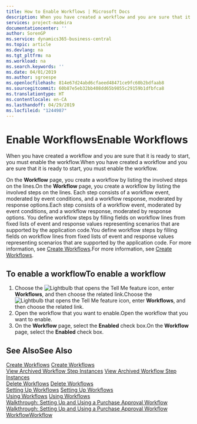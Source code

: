 ```yaml
---
title: How to Enable Workflows | Microsoft Docs
description: When you have created a workflow and you are sure that it is ready to start, you must enable the workflow.
services: project-madeira
documentationcenter: ''
author: SorenGP
ms.service: dynamics365-business-central
ms.topic: article
ms.devlang: na
ms.tgt_pltfrm: na
ms.workload: na
ms.search.keywords: ''
ms.date: 04/01/2019
ms.author: sgroespe
ms.openlocfilehash: 814e67d24abd6cfaeed48471ce9fc60b2bdfaab8
ms.sourcegitcommit: 60b87e5eb32bb408dd65b9855c29159b1dfbfca8
ms.translationtype: HT
ms.contentlocale: en-CA
ms.lasthandoff: 04/29/2019
ms.locfileid: "1244987"
---
```

# <a name="enable-workflows"></a><span data-ttu-id="707bb-103">Enable Workflows</span><span class="sxs-lookup"><span data-stu-id="707bb-103">Enable Workflows</span></span>
<span data-ttu-id="707bb-104">When you have created a workflow and you are sure that it is ready to start, you must enable the workflow.</span><span class="sxs-lookup"><span data-stu-id="707bb-104">When you have created a workflow and you are sure that it is ready to start, you must enable the workflow.</span></span>  

 <span data-ttu-id="707bb-105">On the **Workflow** page, you create a workflow by listing the involved steps on the lines.</span><span class="sxs-lookup"><span data-stu-id="707bb-105">On the **Workflow** page, you create a workflow by listing the involved steps on the lines.</span></span> <span data-ttu-id="707bb-106">Each step consists of a workflow event, moderated by event conditions, and a workflow response, moderated by response options.</span><span class="sxs-lookup"><span data-stu-id="707bb-106">Each step consists of a workflow event, moderated by event conditions, and a workflow response, moderated by response options.</span></span> <span data-ttu-id="707bb-107">You define workflow steps by filling fields on workflow lines from fixed lists of event and response values representing scenarios that are supported by the application code.</span><span class="sxs-lookup"><span data-stu-id="707bb-107">You define workflow steps by filling fields on workflow lines from fixed lists of event and response values representing scenarios that are supported by the application code.</span></span> <span data-ttu-id="707bb-108">For more information, see [Create Workflows](across-how-to-create-workflows.md).</span><span class="sxs-lookup"><span data-stu-id="707bb-108">For more information, see [Create Workflows](across-how-to-create-workflows.md).</span></span>  

## <a name="to-enable-a-workflow"></a><span data-ttu-id="707bb-109">To enable a workflow</span><span class="sxs-lookup"><span data-stu-id="707bb-109">To enable a workflow</span></span>  
1.  <span data-ttu-id="707bb-110">Choose the ![Lightbulb that opens the Tell Me feature](media/ui-search/search_small.png "Tell me what you want to do") icon, enter **Workflows**, and then choose the related link.</span><span class="sxs-lookup"><span data-stu-id="707bb-110">Choose the ![Lightbulb that opens the Tell Me feature](media/ui-search/search_small.png "Tell me what you want to do") icon, enter **Workflows**, and then choose the related link.</span></span>  
2.  <span data-ttu-id="707bb-111">Open the workflow that you want to enable.</span><span class="sxs-lookup"><span data-stu-id="707bb-111">Open the workflow that you want to enable.</span></span>  
3.  <span data-ttu-id="707bb-112">On the **Workflow** page, select the **Enabled** check box.</span><span class="sxs-lookup"><span data-stu-id="707bb-112">On the **Workflow** page, select the **Enabled** check box.</span></span>  

## <a name="see-also"></a><span data-ttu-id="707bb-113">See Also</span><span class="sxs-lookup"><span data-stu-id="707bb-113">See Also</span></span>  
 <span data-ttu-id="707bb-114">[Create Workflows](across-how-to-create-workflows.md) </span><span class="sxs-lookup"><span data-stu-id="707bb-114">[Create Workflows](across-how-to-create-workflows.md) </span></span>  
 <span data-ttu-id="707bb-115">[View Archived Workflow Step Instances](across-how-to-view-archived-workflow-step-instances.md) </span><span class="sxs-lookup"><span data-stu-id="707bb-115">[View Archived Workflow Step Instances](across-how-to-view-archived-workflow-step-instances.md) </span></span>  
 <span data-ttu-id="707bb-116">[Delete Workflows](across-how-to-delete-workflows.md) </span><span class="sxs-lookup"><span data-stu-id="707bb-116">[Delete Workflows](across-how-to-delete-workflows.md) </span></span>  
 <span data-ttu-id="707bb-117">[Setting Up Workflows](across-set-up-workflows.md) </span><span class="sxs-lookup"><span data-stu-id="707bb-117">[Setting Up Workflows](across-set-up-workflows.md) </span></span>  
 <span data-ttu-id="707bb-118">[Using Workflows](across-use-workflows.md) </span><span class="sxs-lookup"><span data-stu-id="707bb-118">[Using Workflows](across-use-workflows.md) </span></span>  
 <span data-ttu-id="707bb-119">[Walkthrough: Setting Up and Using a Purchase Approval Workflow](walkthrough-setting-up-and-using-a-purchase-approval-workflow.md) </span><span class="sxs-lookup"><span data-stu-id="707bb-119">[Walkthrough: Setting Up and Using a Purchase Approval Workflow](walkthrough-setting-up-and-using-a-purchase-approval-workflow.md) </span></span>  
 [<span data-ttu-id="707bb-120">Workflow</span><span class="sxs-lookup"><span data-stu-id="707bb-120">Workflow</span></span>](across-workflow.md)   
